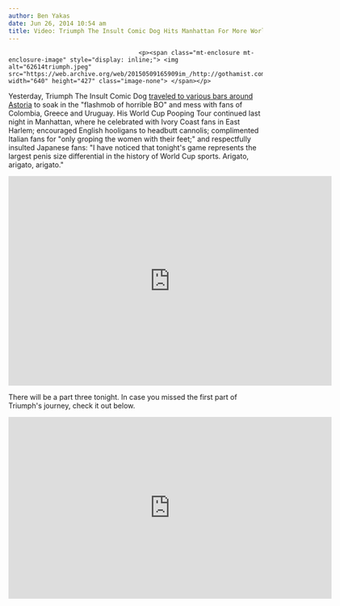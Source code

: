 ```yaml
---
author: Ben Yakas
date: Jun 26, 2014 10:54 am
title: Video: Triumph The Insult Comic Dog Hits Manhattan For More World Cup Pooping
---
```


	
										<p><span class="mt-enclosure mt-enclosure-image" style="display: inline;"> <img alt="62614triumph.jpeg" src="https://web.archive.org/web/20150509165909im_/http://gothamist.com/attachments/byakas/62614triumph.jpeg" width="640" height="427" class="image-none"> </span></p>

<p>Yesterday, Triumph The Insult Comic Dog <a href="https://web.archive.org/web/20150509165909/http://gothamist.com/2014/06/25/video_triumph_the_insult_comic_dog_1.php">traveled to various bars around Astoria</a> to soak in the &quot;flashmob of horrible BO&quot; and mess with fans of Colombia, Greece and Uruguay. His World Cup Pooping Tour continued last night in Manhattan, where he celebrated with Ivory Coast fans in East Harlem; encouraged English hooligans to headbutt cannolis; complimented Italian fans for &quot;only groping the women with their feet;&quot; and respectfully insulted Japanese fans: &quot;I have noticed that tonight&apos;s game represents the largest penis size differential in the history of World Cup sports. Arigato, arigato, arigato.&quot;</p>

<p><iframe width="640" height="415" src="https://web.archive.org/web/20150509165909if_/http://teamcoco.com/embed/v/83872" frameborder="0" allowfullscreen></iframe></p>

<p>There will be a part three tonight. In case you missed the first part of Triumph&apos;s journey, check it out below.</p>

<p><iframe width="640" height="360" src="https://web.archive.org/web/20150509165909if_/http://teamcoco.com/embed/v/83818" frameborder="0" allowfullscreen></iframe></p>					
										
									
				